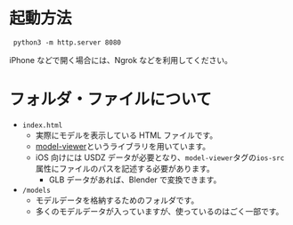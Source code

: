 # 起動方法

```
 python3 -m http.server 8080
```

iPhone などで開く場合には、Ngrok などを利用してください。

# フォルダ・ファイルについて

- `index.html`
  - 実際にモデルを表示している HTML ファイルです。
  - [model-viewer](https://github.com/google/model-viewer)というライブラリを用いています。
  - iOS 向けには USDZ データが必要となり、`model-viewer`タグの`ios-src`属性にファイルのパスを記述する必要があります。
    - GLB データがあれば、Blender で変換できます。
- `/models`
  - モデルデータを格納するためのフォルダです。
  - 多くのモデルデータが入っていますが、使っているのはごく一部です。
